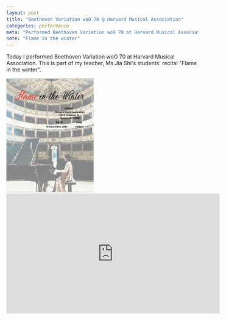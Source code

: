 ```yaml
---
layout: post
title: "Beethoven Variation woO 70 @ Harvard Musical Association"
categories: performance
meta: "Performed Beethoven Variation woO 70 at Harvard Musical Association"
note: "Flame in the winter"
---
```


Today I performed Beethoven Variation woO 70 at Harvard Musical Association. This is part of my teacher, Ms Jia Shi's students' recital "Flame in the winter".

<a href="/images/piano/20241215cover.jpg" target="_blank">
    <img src="/images/piano/20241215cover.jpg" alt="cover" height="300"/>
</a>

<iframe width="560" height="315" src="https://www.youtube.com/embed/fnJ8WBBCvq8?si=fEkVqTh27TC4J42H" title="YouTube video player" frameborder="0" allow="accelerometer; autoplay; clipboard-write; encrypted-media; gyroscope; picture-in-picture; web-share" referrerpolicy="strict-origin-when-cross-origin" allowfullscreen></iframe>